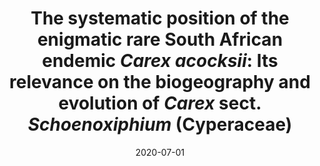 ---
title: "The systematic position of the enigmatic rare South African endemic <i>Carex acocksii</i>: Its relevance on the biogeography and evolution of <i>Carex</i> sect. <i>Schoenoxiphium</i> (Cyperaceae)"
collection: publications
permalink: /publication/Márquez-Corro et al 2020 SAJB
date: 2020-07-01
venue: 'South African Journal of Botany'
paperurl: '/files/pdf/research/Márquez-Corro et al 2020 SAJB.pdf'
link: 'https://doi.org/10.1016/j.sajb.2020.03.027'
#code: 'http://doi.org/...'
#github: 'https://github.com/jimarcor/...'
#figshare: 'https://figshare.com/...'
citation: '<B>Márquez-Corro JI</B>, Jiménez-Mejías P, Helme NA, Luceño M, Martín-Bravo S. 2020. &quot;The systematic position of the enigmatic rare South African endemic <i>Carex acocksii</i>: Its relevance on the biogeography and evolution of <i>Carex</i> sect. <i>Schoenoxiphium</i> (Cyperaceae)&quot; <i>South African Journal of Botany</i> 131: 475-483. doi:10.1016/j.sajb.2020.03.027'
---